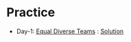 # Practice

- Day-1: [Equal Diverse Teams](https://www.hackerearth.com/practice/algorithms/searching/linear-search/practice-problems/algorithm/equal-diverse-teams-cbdb8fe2/) : [Solution](https://github.com/Glorycs29/Practice/blob/main/Day-1%20-%20Equal%20Diverse%20Teams/Solution.cpp)
